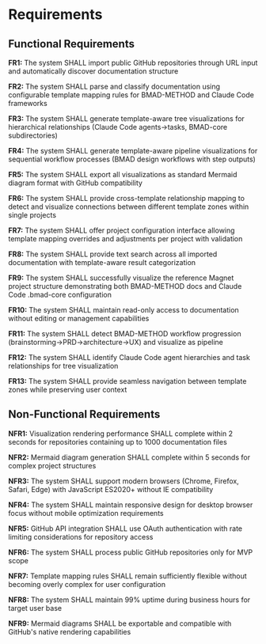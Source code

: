 # Requirements

## Functional Requirements

**FR1:** The system SHALL import public GitHub repositories through URL input and automatically discover documentation structure

**FR2:** The system SHALL parse and classify documentation using configurable template mapping rules for BMAD-METHOD and Claude Code frameworks

**FR3:** The system SHALL generate template-aware tree visualizations for hierarchical relationships (Claude Code agents→tasks, BMAD-core subdirectories)

**FR4:** The system SHALL generate template-aware pipeline visualizations for sequential workflow processes (BMAD design workflows with step outputs)

**FR5:** The system SHALL export all visualizations as standard Mermaid diagram format with GitHub compatibility

**FR6:** The system SHALL provide cross-template relationship mapping to detect and visualize connections between different template zones within single projects

**FR7:** The system SHALL offer project configuration interface allowing template mapping overrides and adjustments per project with validation

**FR8:** The system SHALL provide text search across all imported documentation with template-aware result categorization

**FR9:** The system SHALL successfully visualize the reference Magnet project structure demonstrating both BMAD-METHOD docs and Claude Code .bmad-core configuration

**FR10:** The system SHALL maintain read-only access to documentation without editing or management capabilities

**FR11:** The system SHALL detect BMAD-METHOD workflow progression (brainstorming→PRD→architecture→UX) and visualize as pipeline

**FR12:** The system SHALL identify Claude Code agent hierarchies and task relationships for tree visualization

**FR13:** The system SHALL provide seamless navigation between template zones while preserving user context

## Non-Functional Requirements

**NFR1:** Visualization rendering performance SHALL complete within 2 seconds for repositories containing up to 1000 documentation files

**NFR2:** Mermaid diagram generation SHALL complete within 5 seconds for complex project structures

**NFR3:** The system SHALL support modern browsers (Chrome, Firefox, Safari, Edge) with JavaScript ES2020+ without IE compatibility

**NFR4:** The system SHALL maintain responsive design for desktop browser focus without mobile optimization requirements

**NFR5:** GitHub API integration SHALL use OAuth authentication with rate limiting considerations for repository access

**NFR6:** The system SHALL process public GitHub repositories only for MVP scope

**NFR7:** Template mapping rules SHALL remain sufficiently flexible without becoming overly complex for user configuration

**NFR8:** The system SHALL maintain 99% uptime during business hours for target user base

**NFR9:** Mermaid diagrams SHALL be exportable and compatible with GitHub's native rendering capabilities
